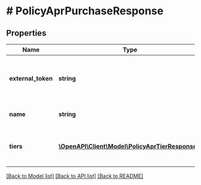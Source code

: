 # # PolicyAprPurchaseResponse

## Properties

Name | Type | Description | Notes
------------ | ------------- | ------------- | -------------
**external_token** | **string** | Unique identifier of the pricing strategy on a credit program. | [optional]
**name** | **string** | Name of the pricing strategy. | [optional]
**tiers** | [**\OpenAPI\Client\Model\PolicyAprTierResponse[]**](PolicyAprTierResponse.md) | One or more risk tiers for a pricing strategy. | [optional]

[[Back to Model list]](../../README.md#models) [[Back to API list]](../../README.md#endpoints) [[Back to README]](../../README.md)
